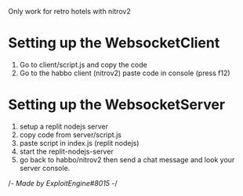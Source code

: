 Only work for retro hotels with nitrov2

# Setting up the WebsocketClient
1. Go to client/script.js and copy the code
2. Go to the habbo client (nitrov2) paste code in console (press f12)

# Setting up the WebsocketServer
1. setup a replit nodejs server
2. copy code from server/script.js
3. paste script in index.js (replit nodejs)
4. start the replit-nodejs-server
5. go back to habbo/nitrov2 then send a chat message and look your server console.


/*- Made by ExploitEngine#8015 -*/